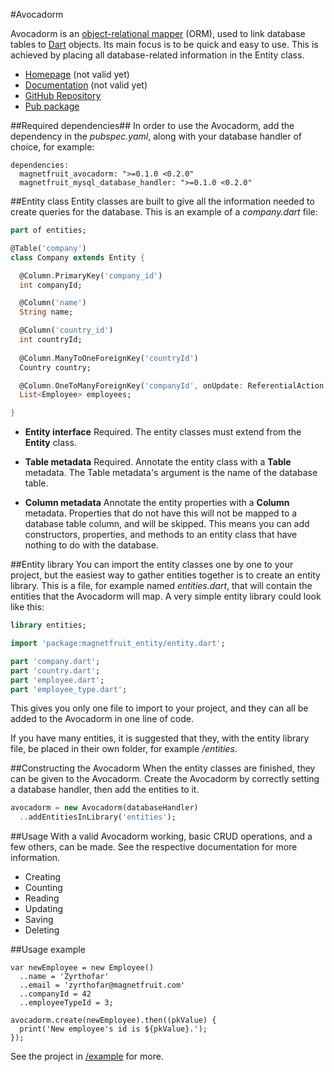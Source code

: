 #Avocadorm

Avocadorm is an [object-relational mapper](http://en.wikipedia.org/wiki/Object-relational_mapping) (ORM), used to
link database tables to [Dart](http://www.dartlang.org/) objects. Its main focus is to be quick and easy to use.
This is achieved by placing all database-related information in the Entity class.

*  [Homepage](http://www.magnetfruit.com/avocadorm) (not valid yet)
*  [Documentation](http://www.magnetfruit.com/avocadorm/doc) (not valid yet)
*  [GitHub Repository](https://github.com/magnetfruit/avocadorm)
*  [Pub package](https://pub.dartlang.org/packages/magnetfruit_avocadorm)

##Required dependencies##
In order to use the Avocadorm, add the dependency in the *pubspec.yaml*, along with your database handler of choice,
for example:

```
dependencies:
  magnetfruit_avocadorm: ">=0.1.0 <0.2.0"
  magnetfruit_mysql_database_handler: ">=0.1.0 <0.2.0"
```

##Entity class
Entity classes are built to give all the information needed to create queries for the database. This is an example
of a *company.dart* file:

```dart
part of entities;

@Table('company')
class Company extends Entity {

  @Column.PrimaryKey('company_id')
  int companyId;

  @Column('name')
  String name;

  @Column('country_id')
  int countryId;
  
  @Column.ManyToOneForeignKey('countryId')
  Country country;

  @Column.OneToManyForeignKey('companyId', onUpdate: ReferentialAction.CASCADE)
  List<Employee> employees;

}
```

*  **Entity interface** Required. The entity classes must extend from the **Entity** class.
   
*  **Table metadata** Required. Annotate the entity class with a **Table** metadata. The Table metadata's argument is the name of the
   database table.
   
*  **Column metadata** Annotate the entity properties with a **Column** metadata. Properties that do not have this will not be mapped to
   a database table column, and will be skipped. This means you can add constructors, properties, and methods to an
   entity class that have nothing to do with the database.

##Entity library
You can import the entity classes one by one to your project, but the easiest way to gather entities together is to
create an entity library. This is a file, for example named *entities.dart*, that will contain the entities that the
Avocadorm will map. A very simple entity library could look like this:

```dart
library entities;

import 'package:magnetfruit_entity/entity.dart';

part 'company.dart';
part 'country.dart';
part 'employee.dart';
part 'employee_type.dart';
```

This gives you only one file to import to your project, and they can all be added to the Avocadorm in one line of code.

If you have many entities, it is suggested that they, with the entity library file, be placed in their own folder,
for example */entities*.

##Constructing the Avocadorm
When the entity classes are finished, they can be given to the Avocadorm. Create the Avocadorm by correctly setting
a database handler, then add the entities to it.

```dart
avocadorm = new Avocadorm(databaseHandler)
  ..addEntitiesInLibrary('entities');
```

##Usage
With a valid Avocadorm working, basic CRUD operations, and a few others, can be made. See the respective documentation
for more information.

*  Creating
*  Counting
*  Reading
*  Updating
*  Saving
*  Deleting

##Usage example
```
var newEmployee = new Employee()
  ..name = 'Zyrthofar'
  ..email = 'zyrthofar@magnetfruit.com'
  ..companyId = 42
  ..employeeTypeId = 3;

avocadorm.create(newEmployee).then((pkValue) {
  print('New employee's id is ${pkValue}.');
});
```

See the project in [/example](https://github.com/magnetfruit/avocadorm/tree/master/example) for more.